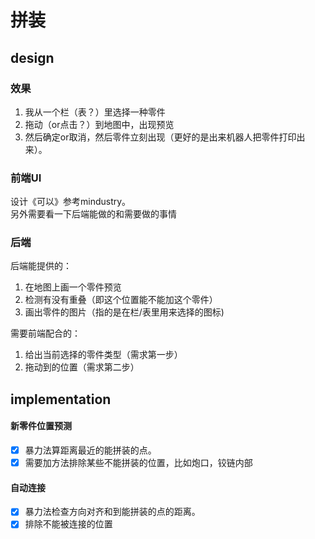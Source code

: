 # 拼装

## design
### 效果
1. 我从一个栏（表？）里选择一种零件  
2. 拖动（or点击？）到地图中，出现预览
3. 然后确定or取消，然后零件立刻出现（更好的是出来机器人把零件打印出来）。
### 前端UI 
设计《可以》参考mindustry。  
另外需要看一下后端能做的和需要做的事情
### 后端
后端能提供的：  
1. 在地图上画一个零件预览
2. 检测有没有重叠（即这个位置能不能加这个零件）
3. 画出零件的图片（指的是在栏/表里用来选择的图标)  

需要前端配合的： 
1. 给出当前选择的零件类型（需求第一步）
2. 拖动到的位置（需求第二步）
## implementation
#### 新零件位置预测
* [x] 暴力法算距离最近的能拼装的点。  
* [x] 需要加方法排除某些不能拼装的位置，比如炮口，铰链内部
#### 自动连接
* [x] 暴力法检查方向对齐和到能拼装的点的距离。
* [x] 排除不能被连接的位置
